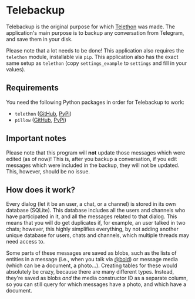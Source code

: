 # Telebackup
Telebackup is the original purpose for which [Telethon](https://github.com/LonamiWebs/Telethon) was made.
The application's main purpose is to backup any conversation from Telegram, and save them in your disk.

Please note that a lot needs to be done! This application also requires the `telethon` module, installable via `pip`.
This application also has the exact same setup as `telethon` (copy `settings_example` to `settings` and fill in your values).

## Requirements
You need the following Python packages in order for Telebackup to work:
- `telethon` ([GitHub](https://github.com/LonamiWebs/Telethon), [PyPi](https://pypi.python.org/pypi/Telethon/))
- `pillow` ([GitHub](https://github.com/python-pillow/Pillow/), [PyPi](https://pypi.python.org/pypi/Pillow/))

## Important notes
Please note that this program will **not** update those messages which were edited (as of now)! This is, after you
backup a conversation, if you edit messages which were included in the backup, they will not be updated.
This, however, should be no issue.

## How does it work?
Every dialog (let it be an user, a chat, or a channel) is stored in its own database (SQLite). This database includes all
the users and channels who have participated in it, and all the messages related to that dialog. This means that
you will do get duplicates if, for example, an user talked in two chats; however, this highly simplifies everything,
by not adding another unique database for users, chats and channels, which multiple threads may need access to.

Some parts of these messages are saved as blobs, such as the lists of entities in a message (i.e., when you talk via
[@bold](https://telegram.me/bold)) or message media (which can be a document, a photo...). Creating tables for these
would absolutely be crazy, because there are many different types. Instead, they're saved as blobs _and_ the media
constructor ID as a separate column, so you can still query for which messages have a photo, and which have a document.